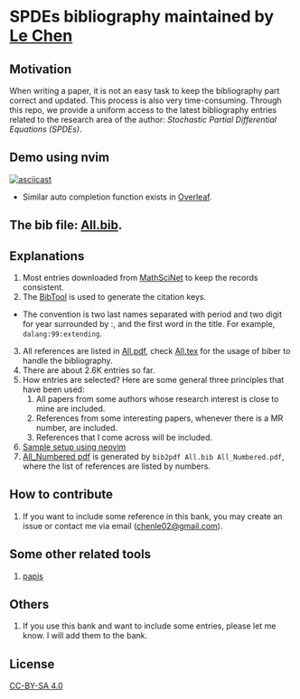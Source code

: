 # SPDEs bibliography maintained by [Le Chen](http://webhome.auburn.edu/~lzc0090/)

## Motivation

When writing a paper, it is not an easy task to keep the bibliography part correct and updated. This
process is also very time-consuming. Through this repo, we provide a uniform access to the latest
bibliography entries related to the research area of the author: _Stochastic Partial Differential
Equations (SPDEs)_.

## Demo using nvim

[![asciicast](https://asciinema.org/a/596819.svg)](https://asciinema.org/a/596819)

* Similar auto completion function exists in [Overleaf](https://www.overleaf.com/).

## The bib file: [All.bib](All.bib).

## Explanations
1. Most entries downloaded from [MathSciNet](https://mathscinet.ams.org/mathscinet) to keep the
   records consistent.
2. The [BibTool](https://ctan.org/pkg/bibtool?lang=en) is used to generate the citation keys.
  * The convention is two last names separated with period and two digit for year surrounded by :,
      and the first word in the title. For example, `dalang:99:extending`.
3. All references are listed in [All.pdf](All.pdf), check [All.tex](All.tex) for the usage of biber
   to handle the bibliography.
4. There are about 2.6K entries so far.
5. How entries are selected? Here are some general three principles that have been used:
    1. All papers from some authors whose research interest is close to mine are included.
    2. References from some interesting papers, whenever there is a MR number, are included.
    3. References that I come across will be included.
6. [Sample setup using neovim](Sample_setup_using_neovim.md)
7. [All_Numbered pdf](All_Numbered.pdf) is generated by `bib2pdf All.bib All_Numbered.pdf`, where the list of references are listed by numbers.

## How to contribute
1. If you want to include some reference in this bank, you may create an issue or contact me via email
   (chenle02@gmail.com).

## Some other related tools
1. [papis](https://github.com/papis/papis)

## Others
1. If you use this bank and want to include some entries, please let me know. I will add them to the bank.

## License

[CC-BY-SA 4.0](LICENSE.txt)
